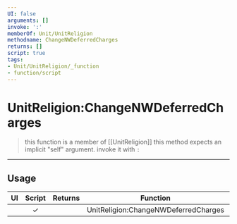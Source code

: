 ```yaml
---
UI: false
arguments: []
invoke: ':'
memberOf: Unit/UnitReligion
methodname: ChangeNWDeferredCharges
returns: []
script: true
tags:
- Unit/UnitReligion/_function
- function/script
---
```

# UnitReligion:ChangeNWDeferredCharges
> this function is a member of [[UnitReligion]]
> this method expects an implicit "self" argument. invoke it with `:`
-----
## Usage
|  UI | Script | Returns | Function | Arguments |
|:---:|:------:|-------:|:--------:|:---------|
| |✓||UnitReligion:ChangeNWDeferredCharges||
